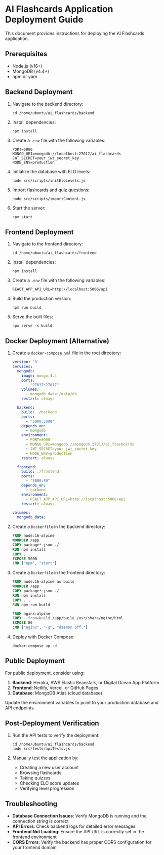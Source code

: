 # AI Flashcards Application Deployment Guide

This document provides instructions for deploying the AI Flashcards application.

## Prerequisites

- Node.js (v16+)
- MongoDB (v4.4+)
- npm or yarn

## Backend Deployment

1. Navigate to the backend directory:
   ```
   cd /home/ubuntu/ai_flashcards/backend
   ```

2. Install dependencies:
   ```
   npm install
   ```

3. Create a `.env` file with the following variables:
   ```
   PORT=5000
   MONGO_URI=mongodb://localhost:27017/ai_flashcards
   JWT_SECRET=your_jwt_secret_key
   NODE_ENV=production
   ```

4. Initialize the database with ELO levels:
   ```
   node src/scripts/initEloLevels.js
   ```

5. Import flashcards and quiz questions:
   ```
   node src/scripts/importContent.js
   ```

6. Start the server:
   ```
   npm start
   ```

## Frontend Deployment

1. Navigate to the frontend directory:
   ```
   cd /home/ubuntu/ai_flashcards/frontend
   ```

2. Install dependencies:
   ```
   npm install
   ```

3. Create a `.env` file with the following variables:
   ```
   REACT_APP_API_URL=http://localhost:5000/api
   ```

4. Build the production version:
   ```
   npm run build
   ```

5. Serve the built files:
   ```
   npx serve -s build
   ```

## Docker Deployment (Alternative)

1. Create a `docker-compose.yml` file in the root directory:
   ```yaml
   version: '3'
   services:
     mongodb:
       image: mongo:4.4
       ports:
         - "27017:27017"
       volumes:
         - mongodb_data:/data/db
       restart: always

     backend:
       build: ./backend
       ports:
         - "5000:5000"
       depends_on:
         - mongodb
       environment:
         - PORT=5000
         - MONGO_URI=mongodb://mongodb:27017/ai_flashcards
         - JWT_SECRET=your_jwt_secret_key
         - NODE_ENV=production
       restart: always

     frontend:
       build: ./frontend
       ports:
         - "3000:80"
       depends_on:
         - backend
       environment:
         - REACT_APP_API_URL=http://localhost:5000/api
       restart: always

   volumes:
     mongodb_data:
   ```

2. Create a `Dockerfile` in the backend directory:
   ```dockerfile
   FROM node:16-alpine
   WORKDIR /app
   COPY package*.json ./
   RUN npm install
   COPY . .
   EXPOSE 5000
   CMD ["npm", "start"]
   ```

3. Create a `Dockerfile` in the frontend directory:
   ```dockerfile
   FROM node:16-alpine as build
   WORKDIR /app
   COPY package*.json ./
   RUN npm install
   COPY . .
   RUN npm run build

   FROM nginx:alpine
   COPY --from=build /app/build /usr/share/nginx/html
   EXPOSE 80
   CMD ["nginx", "-g", "daemon off;"]
   ```

4. Deploy with Docker Compose:
   ```
   docker-compose up -d
   ```

## Public Deployment

For public deployment, consider using:

1. **Backend**: Heroku, AWS Elastic Beanstalk, or Digital Ocean App Platform
2. **Frontend**: Netlify, Vercel, or GitHub Pages
3. **Database**: MongoDB Atlas (cloud database)

Update the environment variables to point to your production database and API endpoints.

## Post-Deployment Verification

1. Run the API tests to verify the deployment:
   ```
   cd /home/ubuntu/ai_flashcards/backend
   node src/tests/apiTests.js
   ```

2. Manually test the application by:
   - Creating a new user account
   - Browsing flashcards
   - Taking quizzes
   - Checking ELO score updates
   - Verifying level progression

## Troubleshooting

- **Database Connection Issues**: Verify MongoDB is running and the connection string is correct
- **API Errors**: Check backend logs for detailed error messages
- **Frontend Not Loading**: Ensure the API URL is correctly set in the frontend environment
- **CORS Errors**: Verify the backend has proper CORS configuration for your frontend domain
